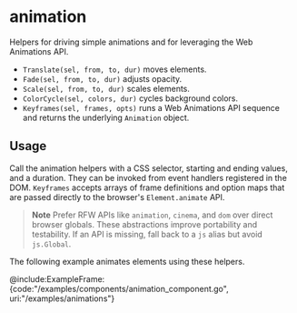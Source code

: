 # animation

Helpers for driving simple animations and for leveraging the Web Animations API.

- `Translate(sel, from, to, dur)` moves elements.
- `Fade(sel, from, to, dur)` adjusts opacity.
- `Scale(sel, from, to, dur)` scales elements.
- `ColorCycle(sel, colors, dur)` cycles background colors.
- `Keyframes(sel, frames, opts)` runs a Web Animations API sequence and
  returns the underlying `Animation` object.

## Usage

Call the animation helpers with a CSS selector, starting and ending values,
and a duration. They can be invoked from event handlers registered in the DOM.
`Keyframes` accepts arrays of frame definitions and option maps that are
passed directly to the browser's `Element.animate` API.

> **Note**
> Prefer RFW APIs like `animation`, `cinema`, and `dom` over direct browser
> globals. These abstractions improve portability and testability. If an API is
> missing, fall back to a `js` alias but avoid `js.Global`.

The following example animates elements using these helpers.

@include:ExampleFrame:{code:"/examples/components/animation_component.go", uri:"/examples/animations"}
